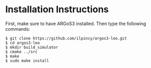 # Installation Instructions

First, make sure to have ARGoS3 installed. Then type the following commands:

```console
$ git clone https://github.com/ilpincy/argos3-leo.git
$ cd argos3-leo
$ mkdir build_simulator
$ cmake ../src
$ make
$ sudo make install
```
